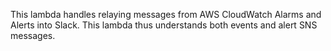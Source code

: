 This lambda handles relaying messages from AWS CloudWatch Alarms and Alerts into Slack. This lambda thus understands 
both events and alert SNS messages.
